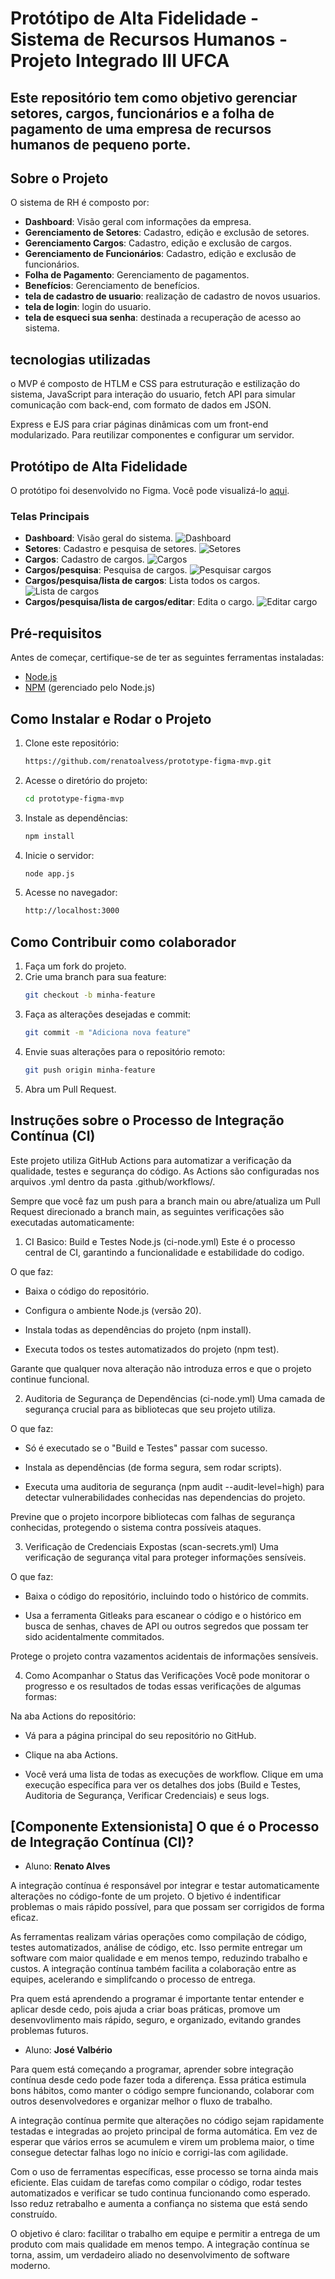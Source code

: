 # Protótipo de Alta Fidelidade - Sistema de Recursos Humanos - Projeto Integrado III UFCA

## Este repositório tem como objetivo gerenciar setores, cargos, funcionários e a folha de pagamento de uma empresa de recursos humanos de pequeno porte.

## Sobre o Projeto

O sistema de RH é composto por:
- **Dashboard**: Visão geral com informações da empresa.
- **Gerenciamento de Setores**: Cadastro, edição e exclusão de setores.
- **Gerenciamento Cargos**: Cadastro, edição e exclusão de cargos.
- **Gerenciamento de Funcionários**: Cadastro, edição e exclusão de funcionários.
- **Folha de Pagamento**: Gerenciamento de pagamentos.
- **Benefícios**: Gerenciamento de benefícios.
- **tela de cadastro de usuario**: realização de cadastro de novos usuarios.
- **tela de login**: login do usuario.
- **tela de esqueci sua senha**: destinada a recuperação de acesso ao sistema.

## tecnologias utilizadas
o MVP é composto de HTLM e CSS para estruturação e estilização do sistema, JavaScript para interação do usuario, fetch API para simular comunicação com back-end, com formato de dados em JSON. 

Express e EJS para criar páginas dinâmicas com um front-end modularizado. Para reutilizar componentes e configurar um servidor.

## Protótipo de Alta Fidelidade
O protótipo foi desenvolvido no Figma. Você pode visualizá-lo [aqui](https://www.figma.com/design/J624QdsPAa08a9QNeclkdP/Prot%C3%B3tipo-Preliminar-de-Alta-Fidelidade---RH?node-id=0-1&t=NG6QlhGzwUmRtFVg-1).

### Telas Principais
- **Dashboard**: Visão geral do sistema.
  ![Dashboard](design/1homepage.png)
- **Setores**: Cadastro e pesquisa de setores.
  ![Setores](design/2setores.png)
- **Cargos**: Cadastro de cargos.
  ![Cargos](design/3cargos.png)
- **Cargos/pesquisa**: Pesquisa de cargos.
  ![Pesquisar cargos](design/4cargos_pesquisar.png)
- **Cargos/pesquisa/lista de cargos**: Lista todos os cargos.
  ![Lista de cargos](design/5cargos_pesquisar_lista.png)
- **Cargos/pesquisa/lista de cargos/editar**: Edita o cargo.
  ![Editar cargo](design/6cargos_pesquisar_editar.png)
  
## Pré-requisitos
Antes de começar, certifique-se de ter as seguintes ferramentas instaladas:
- [Node.js](https://nodejs.org/)
- [NPM](https://www.npmjs.com/) (gerenciado pelo Node.js)

## Como Instalar e Rodar o Projeto
1. Clone este repositório:
   ```bash
   https://github.com/renatoalvess/prototype-figma-mvp.git

2. Acesse o diretório do projeto:
   ```bash
   cd prototype-figma-mvp

3. Instale as dependências:
   ```bash
   npm install

4. Inicie o servidor:
   ```bash
   node app.js

5. Acesse no navegador:
   ```bash
   http://localhost:3000

## Como Contribuir como colaborador
1. Faça um fork do projeto.
2. Crie uma branch para sua feature:
   ```bash
   git checkout -b minha-feature

3. Faça as alterações desejadas e commit:
   ```bash
   git commit -m "Adiciona nova feature"

4. Envie suas alterações para o repositório remoto:
   ```bash
   git push origin minha-feature

5. Abra um Pull Request.


##  Instruções sobre o Processo de Integração Contínua (CI)

Este projeto utiliza GitHub Actions para automatizar a verificação da qualidade, testes e segurança do código. As Actions são configuradas nos arquivos .yml dentro da pasta .github/workflows/.

Sempre que você faz um push para a branch main ou abre/atualiza um Pull Request direcionado a branch main, as seguintes verificações são executadas automaticamente:

1. CI Basico: Build e Testes Node.js (ci-node.yml)
Este é o processo central de CI, garantindo a funcionalidade e estabilidade do codigo.

O que faz:

- Baixa o código do repositório.

- Configura o ambiente Node.js (versão 20).

- Instala todas as dependências do projeto (npm install).

- Executa todos os testes automatizados do projeto (npm test).

Garante que qualquer nova alteração não introduza erros e que o projeto continue funcional.

2. Auditoria de Segurança de Dependências (ci-node.yml)
Uma camada de segurança crucial para as bibliotecas que seu projeto utiliza.

O que faz:

- Só é executado se o "Build e Testes" passar com sucesso.

- Instala as dependências (de forma segura, sem rodar scripts).

- Executa uma auditoria de segurança (npm audit --audit-level=high) para detectar vulnerabilidades conhecidas nas dependencias do projeto.

Previne que o projeto incorpore bibliotecas com falhas de segurança conhecidas, protegendo o sistema contra possíveis ataques.

3. Verificação de Credenciais Expostas (scan-secrets.yml)
Uma verificação de segurança vital para proteger informações sensíveis.

O que faz:

- Baixa o código do repositório, incluindo todo o histórico de commits.

- Usa a ferramenta Gitleaks para escanear o código e o histórico em busca de senhas, chaves de API ou outros segredos que possam ter sido acidentalmente commitados.

Protege o projeto contra vazamentos acidentais de informações sensíveis.

4. Como Acompanhar o Status das Verificações
Você pode monitorar o progresso e os resultados de todas essas verificações de algumas formas:

Na aba Actions do repositório:

- Vá para a página principal do seu repositório no GitHub.

- Clique na aba Actions.

- Você verá uma lista de todas as execuções de workflow. Clique em uma execução específica para ver os detalhes dos jobs (Build e Testes, Auditoria de Segurança, Verificar Credenciais) e seus logs.

##  [Componente Extensionista] O que é o Processo de Integração Contínua (CI)?

- Aluno: **Renato Alves**

A integração contínua é responsável por integrar e testar automaticamente alterações no código-fonte de um projeto. 
O bjetivo é indentificar problemas o mais rápido possível, para que possam ser corrigidos de forma eficaz.

As ferramentas realizam várias operações como compilação de código, testes automatizados, análise de código, etc. 
Isso permite entregar um software com maior qualidade e em menos tempo, reduzindo trabalho e custos. 
A integração contínua também facilita a colaboração entre as equipes, acelerando e simplifcando o processo de entrega.

Pra quem está aprendendo a programar é importante tentar entender e aplicar desde cedo, pois ajuda a criar boas práticas,
promove um desenvovlimento mais rápido, seguro, e organizado, evitando grandes problemas futuros.

- Aluno: **José Valbério**

Para quem está começando a programar, aprender sobre integração contínua desde cedo pode fazer toda a diferença. Essa prática estimula bons hábitos, como manter o código sempre funcionando, colaborar com outros desenvolvedores e organizar melhor o fluxo de trabalho.

A integração contínua permite que alterações no código sejam rapidamente testadas e integradas ao projeto principal de forma automática. Em vez de esperar que vários erros se acumulem e virem um problema maior, o time consegue detectar falhas logo no início e corrigi-las com agilidade.

Com o uso de ferramentas específicas, esse processo se torna ainda mais eficiente. Elas cuidam de tarefas como compilar o código, rodar testes automatizados e verificar se tudo continua funcionando como esperado. Isso reduz retrabalho e aumenta a confiança no sistema que está sendo construído.

O objetivo é claro: facilitar o trabalho em equipe e permitir a entrega de um produto com mais qualidade em menos tempo. A integração contínua se torna, assim, um verdadeiro aliado no desenvolvimento de software moderno.




